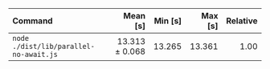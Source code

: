 | Command | Mean [s] | Min [s] | Max [s] | Relative |
|:---|---:|---:|---:|---:|
| `node ./dist/lib/parallel-no-await.js` | 13.313 ± 0.068 | 13.265 | 13.361 | 1.00 |
